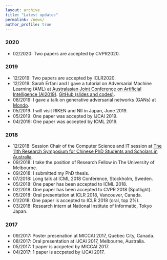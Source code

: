 ```yaml
---
layout: archive
title: "Latest updates"
permalink: /news/
author_profile: true
---
```


### 2020
* 02/2020: Two papers are accepted by CVPR2020.

### 2019
* 12/2019: Two papers are accepted by ICLR2020.
* 12/2019: Sarah Erfani and I gave a tutorial on Adversarial Machine Learning (AML) at <a href="http://nugget.unisa.edu.au/AI2019/index.php#" target="_blank">Australasian Joint Conference on Artificial Intelligence (AI2019)</a>. <a href="https://github.com/xingjunm/AI2019_Tutorial_on_Adversarial_Machine_Learning" target="_blank">GitHub (slides and codes)</a>.
* 08/2019: I gave a talk on generative adversarial networks (GANs) at <a href="https://mondo.com.au/" target="_blank">Mondo</a>.
* 05/2019: I will visit RIKEN and NII in Japan, June 2019.
* 05/2019: One paper was accepted by IJCAI 2019.
* 04/2019: One paper was accepted by ICML 2019.

### 2018
* 12/2018: Session Chair of the Computer Science and IT session at <a href="http://www.capsaus.org/?a=3FA592EB18CBDF30" target="_blank">The 11th Research Symposium for Chinese PhD Students and Scholars in Australia</a>.
* 09/2018: I take the position of Research Fellow in The University of Melbourne.
* 09/2018: I submitted my PhD thesis.
* 07/2018: Long talk at ICML 2018 Conference, Stockholm, Sweden.
* 05/2018: One paper has been accepted to ICML 2018.
* 02/2018: One paper has been accepted to CVPR 2018 (Spotlight).
* 05/2018: Oral presentation at ICLR 2018, Vancouver, Canada.
* 01/2018: One paper is accepted to ICLR 2018 (oral, top 2%).
* 03/2018: Research intern at National Institute of Informatic, Tokyo Japan.

### 2017
* 09/2017: Poster presenation at MICCAI 2017, Quebec City, Canada.
* 08/2017: Oral presentation at IJCAI 2017, Melbourne, Australia.
* 05/2017: 1 paper is accpeted by MICCAI 2017.
* 04/2017: 1 paper is accpeted by IJCAI 2017.
